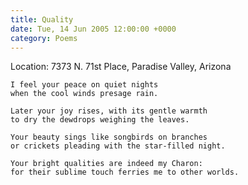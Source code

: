 ```yaml
---
title: Quality
date: Tue, 14 Jun 2005 12:00:00 +0000
category: Poems
---
```


Location: 7373 N. 71st Place, Paradise Valley, Arizona

    I feel your peace on quiet nights  
    when the cool winds presage rain.

    Later your joy rises, with its gentle warmth  
    to dry the dewdrops weighing the leaves.

    Your beauty sings like songbirds on branches  
    or crickets pleading with the star-filled night.

    Your bright qualities are indeed my Charon:  
    for their sublime touch ferries me to other worlds.


